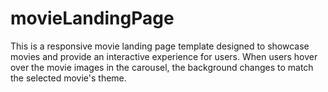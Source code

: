 # movieLandingPage
This is a responsive movie landing page template designed to showcase movies and provide an interactive experience for users. When users hover over the movie images in the carousel, the background changes to match the selected movie's theme.
